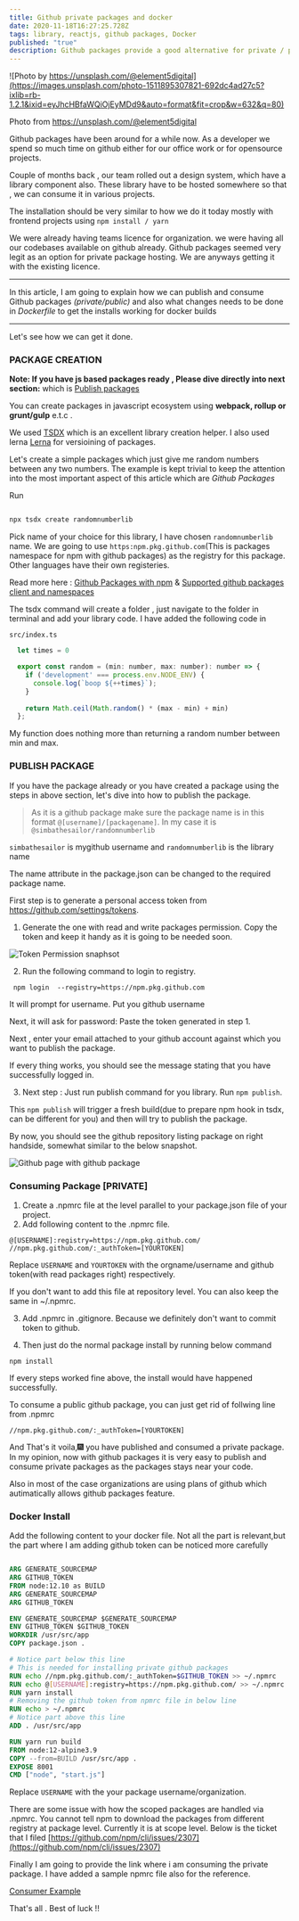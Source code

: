 ```yaml
---
title: Github private packages and docker
date: 2020-11-18T16:27:25.728Z
tags: library, reactjs, github packages, Docker
published: "true"
description: Github packages provide a good alternative for private / public packages . We will see how we can create a library and publish it to github packages and how to consume it. We will see how we can modify our docker files to allow private github packages installation.
---
```

![Photo by https://unsplash.com/@element5digital](https://images.unsplash.com/photo-1511895307821-692dc4ad27c5?ixlib=rb-1.2.1&ixid=eyJhcHBfaWQiOjEyMDd9&auto=format&fit=crop&w=632&q=80)

Photo from https://unsplash.com/@element5digital 


Github packages have been around for a while now. As a developer we spend so much time on github either for our office work or for opensource projects.


Couple of months back , our team rolled out a design system, which have a library component also. These library have to be hosted somewhere so that , we can consume it in various projects.

The installation should be very similar to how we do it today mostly with frontend projects using `npm install / yarn` 

We were already having teams licence for organization. we were having  all our codebases available on github already. Github packages seemed very legit as an option for private package hosting. We are anyways getting it with the existing licence. 

---
In this article, I am going to explain how we can publish and consume Github packages *(private/public)* and also what changes needs to be done in *Dockerfile* to get the installs working for docker builds

---

Let's see how we can get it done. 

### PACKAGE CREATION

**Note: If you have js based packages ready , Please  dive directly into next section:** which is [Publish packages](/github-packages/#publish-package)

You can create packages in javascript ecosystem using **webpack, rollup or grunt/gulp** e.t.c .

We used  [TSDX](https://github.com/formium/tsdx) which is an excellent library creation helper. I also used lerna [Lerna](https://github.com/lerna/lerna) for versioining of packages.

Let's create a simple packages which just give me random numbers between any two numbers. The example is kept trivial to keep the attention into the most important aspect of this article which are *Github Packages*

Run 

```sh

npx tsdx create randomnumberlib

```


Pick name of your choice for this library, I have chosen `randomnumberlib` name. We are going to use `https:npm.pkg.github.com`(This is packages namespace for npm with github packages) as the registry for this package. Other languages have their own registeries. 

Read more here : [Github Packages with npm](https://docs.github.com/en/free-pro-team@latest/packages/using-github-packages-with-your-projects-ecosystem/configuring-npm-for-use-with-github-packages) & [Supported github packages client and namespaces](https://docs.github.com/en/free-pro-team@latest/packages/learn-github-packages/about-github-packages#supported-clients-and-formats)



The tsdx command will create a folder , just navigate to the folder in terminal and add your library code. I have added the following code in 

`src/index.ts`
```javascript
  let times = 0

  export const random = (min: number, max: number): number => {
    if ('development' === process.env.NODE_ENV) {
      console.log(`boop ${++times}`);
    }
    
    return Math.ceil(Math.random() * (max - min) + min)
  };

```

My function does nothing more than returning a random number between min and max.


### PUBLISH PACKAGE

If you have the package already or you have created a package using the steps in above section, let's dive into how to publish the package.


> As it is a github package make sure the package name is in this format `@[username]/[packagename]`. In my case it is `@simbathesailor/randomnumberlib`

`simbathesailor` is mygithub username and `randomnumberlib` is the library name


The name attribute in the package.json can be changed to the required package name.

First step is to generate a personal access token from https://github.com/settings/tokens.

1. Generate the one with read and write packages permission. Copy the token and keep it handy as it is going to be needed soon.

![Token Permission snaphsot](./token_permission.png)

2. Run the following command to login to registry.

```
 npm login  --registry=https://npm.pkg.github.com

```
It will prompt for username. Put you github username

Next, it will ask for password: Paste the token generated in step 1.

Next , enter your email attached to your github account against which you want to publish the package.

If every thing works, you should see the message stating that you have successfully logged in.

3. Next step : Just run publish command for you library. Run `npm publish`.

This `npm publish` will trigger a fresh build(due to prepare npm hook in tsdx, can be different for you) and then will try to publish the package.

By now, you should see the github repository listing package on right handside, somewhat similar to the below snapshot.

![Github page with github package](./github_package_on_page.png)



### Consuming Package [PRIVATE]

1. Create a .npmrc file at the level parallel to your package.json file of your project.
2. Add following content to the .npmrc file.

```
@[USERNAME]:registry=https://npm.pkg.github.com/
//npm.pkg.github.com/:_authToken=[YOURTOKEN]
```
Replace `USERNAME` and `YOURTOKEN` with the orgname/username and github token(with read packages right) respectively.

If you don't want to add this file at repository level. You can also keep the same in ~/.npmrc.

3. Add .npmrc in .gitignore. Because we definitely don't want to commit token to github.

4. Then just do the normal package install by running below command

```
npm install
```
If every steps worked fine above, the install would have happened successfully.

To consume a public github package, you can just get rid of follwing line from .npmrc

```
//npm.pkg.github.com/:_authToken=[YOURTOKEN]
```

And That's it voila,🎆 you have published and consumed a private package. 
In my opinion, now with github packages it is very easy to publish and consume private packages as the packages stays near your code. 

Also in most of the case organizations are using plans of github which autimatically allows github packages feature.


### Docker Install

Add the following content to your docker file. Not all the part is relevant,but the part where I am adding github token can be noticed more carefully

```dockerfile

ARG GENERATE_SOURCEMAP
ARG GITHUB_TOKEN
FROM node:12.10 as BUILD
ARG GENERATE_SOURCEMAP
ARG GITHUB_TOKEN

ENV GENERATE_SOURCEMAP $GENERATE_SOURCEMAP
ENV GITHUB_TOKEN $GITHUB_TOKEN
WORKDIR /usr/src/app
COPY package.json .

# Notice part below this line
# This is needed for installing private github packages
RUN echo //npm.pkg.github.com/:_authToken=$GITHUB_TOKEN >> ~/.npmrc
RUN echo @[USERNAME]:registry=https://npm.pkg.github.com/ >> ~/.npmrc
RUN yarn install
# Removing the github token from npmrc file in below line
RUN echo > ~/.npmrc
# Notice part above this line
ADD . /usr/src/app

RUN yarn run build
FROM node:12-alpine3.9
COPY --from=BUILD /usr/src/app .
EXPOSE 8001
CMD ["node", "start.js"]

```

Replace `USERNAME` with the your package username/organization.

There are some issue with how the scoped packages are handled via .npmrc. You cannot tell npm to download the packages from different registry at package level. Currently it is at scope level. Below is the ticket that I filed
[https://github.com/npm/cli/issues/2307](https://github.com/npm/cli/issues/2307)

Finally I am  going to provide the link where i am consuming the private package. I have added a sample npmrc file also for the reference.

[Consumer Example](https://github.com/simbathesailor/consume-random-number-lib)


That's all . Best of luck !!




